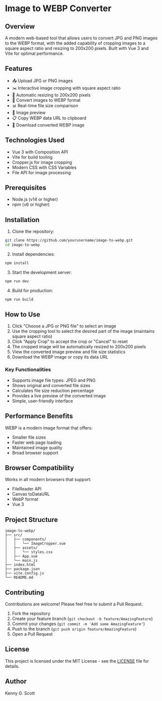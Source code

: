 # Image to WEBP Converter

## Overview

A modern web-based tool that allows users to convert JPG and PNG images to the WEBP format, with the added capability of cropping images to a square aspect ratio and resizing to 200x200 pixels. Built with Vue 3 and Vite for optimal performance.

## Features

- 📤 Upload JPG or PNG images
- ✂️ Interactive image cropping with square aspect ratio
- 🔄 Automatic resizing to 200x200 pixels
- 🔄 Convert images to WEBP format
- 📊 Real-time file size comparison
- 👀 Image preview
- 📋 Copy WEBP data URL to clipboard
- 💾 Download converted WEBP image

## Technologies Used

- Vue 3 with Composition API
- Vite for build tooling
- Cropper.js for image cropping
- Modern CSS with CSS Variables
- File API for image processing

## Prerequisites

- Node.js (v14 or higher)
- npm (v6 or higher)

## Installation

1. Clone the repository:
```bash
git clone https://github.com/yourusername/image-to-webp.git
cd image-to-webp
```

2. Install dependencies:
```bash
npm install
```

3. Start the development server:
```bash
npm run dev
```

4. Build for production:
```bash
npm run build
```

## How to Use

1. Click "Choose a JPG or PNG file" to select an image
2. Use the cropping tool to select the desired part of the image (maintains square aspect ratio)
3. Click "Apply Crop" to accept the crop or "Cancel" to reset
4. The cropped image will be automatically resized to 200x200 pixels
5. View the converted image preview and file size statistics
6. Download the WEBP image or copy its data URL

### Key Functionalities

- Supports image file types: JPEG and PNG
- Shows original and converted file sizes
- Calculates file size reduction percentage
- Provides a live preview of the converted image
- Simple, user-friendly interface

## Performance Benefits

WEBP is a modern image format that offers:
- Smaller file sizes
- Faster web page loading
- Maintained image quality
- Broad browser support

## Browser Compatibility

Works in all modern browsers that support:
- FileReader API
- Canvas toDataURL
- WebP format
- Vue 3

## Project Structure

```
image-to-webp/
├── src/
│   ├── components/
│   │   └── ImageCropper.vue
│   ├── assets/
│   │   └── styles.css
│   ├── App.vue
│   └── main.js
├── index.html
├── package.json
├── vite.config.js
└── README.md
```

## Contributing

Contributions are welcome! Please feel free to submit a Pull Request.

1. Fork the repository
2. Create your feature branch (`git checkout -b feature/AmazingFeature`)
3. Commit your changes (`git commit -m 'Add some AmazingFeature'`)
4. Push to the branch (`git push origin feature/AmazingFeature`)
5. Open a Pull Request

## License

This project is licensed under the MIT License - see the [LICENSE](LICENSE) file for details.

## Author

Kenny G. Scott